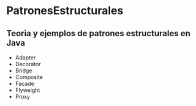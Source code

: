 # PatronesEstructurales

## Teoria y ejemplos de patrones estructurales en Java

* Adapter
* Decorator
* Bridge
* Composite
* Facade
* Flyweight
* Proxy
